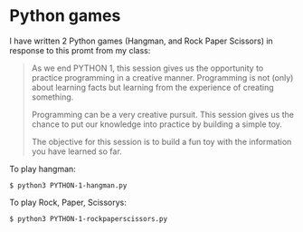 # Python games

I have written 2 Python games (Hangman, and Rock Paper Scissors) in response to this promt from my class: 

> As we end PYTHON 1, this session gives us the opportunity to practice programming in a creative manner. Programming is not (only) about learning facts but learning from the experience of creating something. 
>
> Programming can be a very creative pursuit. This session gives us the chance to put our knowledge into practice by building a simple toy.
>
>The objective for this session is to build a fun toy with the information you have learned so far. 

To play hangman:
```
$ python3 PYTHON-1-hangman.py
```

To play Rock, Paper, Scissorys:
```
$ python3 PYTHON-1-rockpaperscissors.py
```
